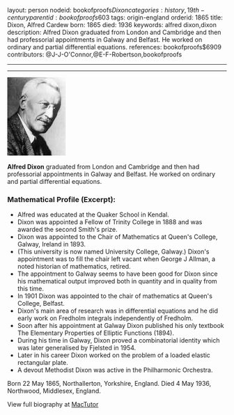 layout: person
nodeid: bookofproofs$Dixon
categories: history,19th-century
parentid: bookofproofs$603
tags: origin-england
orderid: 1865
title: Dixon, Alfred Cardew
born: 1865
died: 1936
keywords: alfred dixon,dixon
description: Alfred Dixon graduated from London and Cambridge and then had professorial appointments in Galway and Belfast. He worked on ordinary and partial differential equations.
references: bookofproofs$6909
contributors: @J-J-O'Connor,@E-F-Robertson,bookofproofs

---



---

![Dixon.jpg](https://github.com/bookofproofs/bookofproofs.github.io/blob/main/_sources/_assets/images/portraits/Dixon.jpg?raw=true)

**Alfred Dixon** graduated from London and Cambridge and then had professorial appointments in Galway and Belfast. He worked on ordinary and partial differential equations.

### Mathematical Profile (Excerpt):
* Alfred was educated at the Quaker School in Kendal.
* Dixon was appointed a Fellow of Trinity College in 1888 and was awarded the second Smith's prize.
* Dixon was appointed to the Chair of Mathematics at Queen's College, Galway, Ireland in 1893.
* (This university is now named University College, Galway.) Dixon's appointment was to fill the chair left vacant when George J Allman, a noted historian of mathematics, retired.
* The appointment to Galway seems to have been good for Dixon since his mathematical output improved both in quantity and in quality from this time.
* In 1901 Dixon was appointed to the chair of mathematics at Queen's College, Belfast.
* Dixon's main area of research was in differential equations and he did early work on Fredholm integrals independently of Fredholm.
* Soon after his appointment at Galway Dixon published his only textbook The Elementary Properties of Elliptic Functions (1894).
* During his time in Galway, Dixon proved a combinatorial identity which was later generalised by Fjelsted in 1954.
* Later in his career Dixon worked on the problem of a loaded elastic rectangular plate.
* A devout Methodist Dixon was active in the Philharmonic Orchestra.

Born 22 May 1865, Northallerton, Yorkshire, England. Died 4 May 1936, Northwood, Middlesex, England.

View full biography at [MacTutor](https://mathshistory.st-andrews.ac.uk/Biographies/Dixon/)
